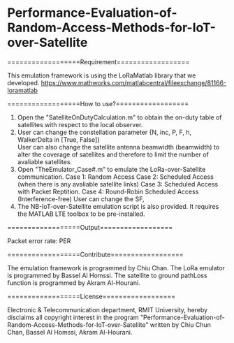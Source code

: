 # Performance-Evaluation-of-Random-Access-Methods-for-IoT-over-Satellite

==================Requirement==================

This emulation framework is using the LoRaMatlab library that we developed.
https://www.mathworks.com/matlabcentral/fileexchange/81166-loramatlab

==================How to use?==================

1. Open the "SatelliteOnDutyCalculation.m" to obtain the on-duty table of satellites with respect to the local observer.
2. User can change the constellation parameter {N, inc, P, F, h, WalkerDelta in [True, False]}	
   User can also change the satellite antenna beamwidth (beamwidth) to alter the coverage of satellites and therefore to limit the number of avaliable satellites.
3. Open "TheEmulator_Case#.m" to emulate the LoRa-over-Satellite communication. 
	Case 1: Random Access
	Case 2: Scheduled Access (when there is any avaliable satellite links)
	Case 3: Scheduled Access with Packet Reptition.
 	Case 4: Round-Robin Scheduled Access (Interference-free)
   User can change the SF, 
4. The NB-IoT-over-Satellite emulation script is also provided. It requires the MATLAB LTE toolbox to be pre-installed. 

==================Output==================

Packet error rate: PER

==================Contribute==================

The emulation framework is programmed by Chiu Chan.
The LoRa emulator is programmed by Bassel Al Homssi.
The satellite to ground pathLoss function is programmed by Akram Al-Hourani.

==================License==================

Electronic & Telecommunication department, RMIT University, hereby disclaims all copyright interest in the program "Performance-Evaluation-of-Random-Access-Methods-for-IoT-over-Satellite" written by Chiu Chun Chan, Bassel Al Homssi, Akram Al-Hourani.
